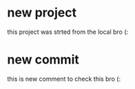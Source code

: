 # new project
this project was strted from the local bro (:

# new commit
this is new comment to check this bro (: